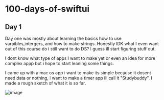 # 100-days-of-swiftui

## Day 1
Day one was mostly about learning the basics how to use varaibles,intergers, and how to make strings. 
Honestly IDK what I even want out of this course do i still want to do DS? I guess ill start figuring stuff out.

I dont know what type of apps I want to make yet or even an idea for more complex appp but i hope to start leaning some things.

I came up with a mac os app i want to make its simple because it dosent need data or nothing, I want to make a timer app ill call it 
"Studybuddy". I made a rough sketch of what it is so far.


![image](https://github.com/ktpanda2025/100-days-swiftui/assets/108114336/7e248080-fc86-420c-bf9f-e690aead753d)
